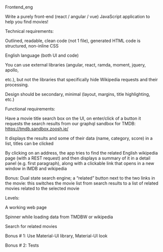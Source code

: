 Frontend_eng

Write a purely front-end (react / angular / vue) JavaScript application to help you find movies!

Technical requirements:

 Outlined, readable, clean code (not 1 file), generated HTML code is structured, non-inline CSS

English language (both UI and code)

You can use external libraries (angular, react, ramda, moment, jquery, apollo,

etc.), but not the libraries that specifically hide Wikipedia requests and their processing.

 Design should be secondary, minimal (layout, margins, title highlighting, etc.)

Functional requirements:

Have a movie title search box on the UI, on enter/click of a button it requests the
search results from our graphql sandbox for TMDB:  https://tmdb.sandbox.zoosh.ie/

It displays the results and some of their data (name, category, score) in a list, titles can be clicked

By clicking on an address, the app tries to find the related English wikipedia page (with a REST request) and then displays a summary of it in a detail panel (e.g. first paragraph), along with a clickable link that opens in a new window in IMDB and wikipedia

Bonus: Dual state search engine; a “related” button next to the two links in the movie: this switches the movie list from search results to a list of related movies related to the selected movie

Levels:

A working web page

Spinner while loading data from TMDBW or wikipedia

Search for related movies

Bonus # 1: Use Material-UI library, Material-UI look

Bonus # 2: Tests
